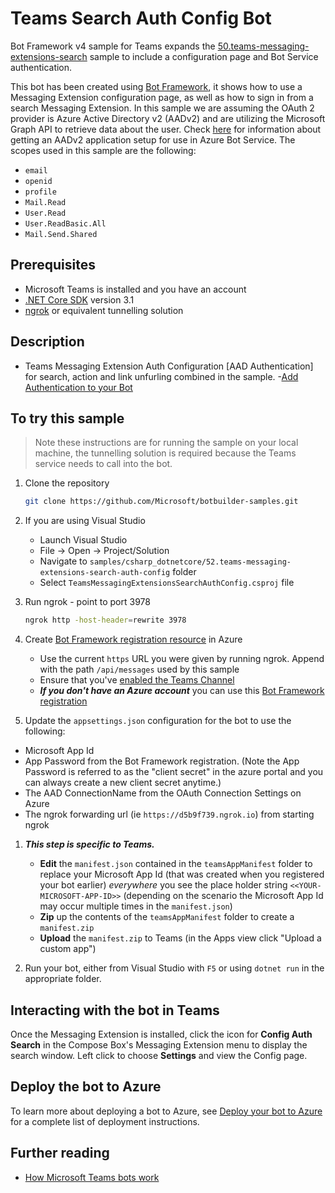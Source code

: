 ﻿# Teams Search Auth Config Bot

Bot Framework v4 sample for Teams expands the [50.teams-messaging-extensions-search](https://github.com/microsoft/BotBuilder-Samples/tree/master/samples/javascript_nodejs/50.teams-messaging-extensions-search) sample to include a configuration page and Bot Service authentication.

This bot has been created using [Bot Framework](https://dev.botframework.com), it shows how to use a Messaging Extension configuration page, as well as how to sign in from a search Messaging Extension. In this sample we are assuming the OAuth 2 provider is Azure Active Directory v2 (AADv2) and are utilizing the Microsoft Graph API to retrieve data about the user. Check [here](https://docs.microsoft.com/en-us/azure/bot-service/bot-builder-authentication) for information about getting an AADv2 application setup for use in Azure Bot Service. The scopes used in this sample are the following:

- `email` 
- `openid` 
- `profile` 
- `Mail.Read` 
- `User.Read` 
- `User.ReadBasic.All` 
- `Mail.Send.Shared`

## Prerequisites

- Microsoft Teams is installed and you have an account
- [.NET Core SDK](https://dotnet.microsoft.com/download) version 3.1
- [ngrok](https://ngrok.com/) or equivalent tunnelling solution

## Description

- Teams Messaging Extension Auth Configuration [AAD Authentication] for search, action and link unfurling combined in the sample. 
-[Add Authentication to your Bot](https://docs.microsoft.com/en-us/microsoftteams/platform/bots/how-to/authentication/add-authentication?tabs=dotnet%2Cdotnet-sample#create-the-bot-channels-registration)


## To try this sample

> Note these instructions are for running the sample on your local machine, the tunnelling solution is required because
the Teams service needs to call into the bot.

1) Clone the repository

    ```bash
    git clone https://github.com/Microsoft/botbuilder-samples.git
    ```

1) If you are using Visual Studio
   - Launch Visual Studio
   - File -> Open -> Project/Solution
   - Navigate to `samples/csharp_dotnetcore/52.teams-messaging-extensions-search-auth-config` folder
   - Select `TeamsMessagingExtensionsSearchAuthConfig.csproj` file

1) Run ngrok - point to port 3978

    ```bash
    ngrok http -host-header=rewrite 3978
    ```

1) Create [Bot Framework registration resource](https://docs.microsoft.com/en-us/azure/bot-service/bot-service-quickstart-registration) in Azure
    - Use the current `https` URL you were given by running ngrok. Append with the path `/api/messages` used by this sample
    - Ensure that you've [enabled the Teams Channel](https://docs.microsoft.com/en-us/azure/bot-service/channel-connect-teams?view=azure-bot-service-4.0)
    - __*If you don't have an Azure account*__ you can use this [Bot Framework registration](https://docs.microsoft.com/en-us/microsoftteams/platform/bots/how-to/create-a-bot-for-teams#register-your-web-service-with-the-bot-framework)

1) Update the `appsettings.json` configuration for the bot to use the following:
- Microsoft App Id
- App Password from the Bot Framework registration. (Note the App Password is referred to as the "client secret" in the azure portal and you can always create a new client secret anytime.)
- The AAD ConnectionName from the OAuth Connection Settings on Azure
- The ngrok forwarding url (ie `https://d5b9f739.ngrok.io`) from starting ngrok

1) __*This step is specific to Teams.*__
    - **Edit** the `manifest.json` contained in the  `teamsAppManifest` folder to replace your Microsoft App Id (that was created when you registered your bot earlier) *everywhere* you see the place holder string `<<YOUR-MICROSOFT-APP-ID>>` (depending on the scenario the Microsoft App Id may occur multiple times in the `manifest.json`)
    - **Zip** up the contents of the `teamsAppManifest` folder to create a `manifest.zip`
    - **Upload** the `manifest.zip` to Teams (in the Apps view click "Upload a custom app")

1) Run your bot, either from Visual Studio with `F5` or using `dotnet run` in the appropriate folder.

## Interacting with the bot in Teams

Once the Messaging Extension is installed, click the icon for **Config Auth Search** in the Compose Box's Messaging Extension menu to display the search window.  Left click to choose **Settings** and view the Config page.

## Deploy the bot to Azure

To learn more about deploying a bot to Azure, see [Deploy your bot to Azure](https://aka.ms/azuredeployment) for a complete list of deployment instructions.

## Further reading

- [How Microsoft Teams bots work](https://docs.microsoft.com/en-us/azure/bot-service/bot-builder-basics-teams?view=azure-bot-service-4.0&tabs=javascript)

